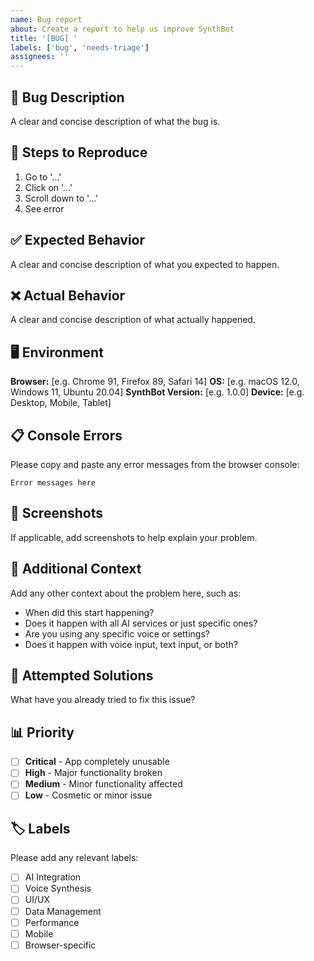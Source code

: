```yaml
---
name: Bug report
about: Create a report to help us improve SynthBot
title: '[BUG] '
labels: ['bug', 'needs-triage']
assignees: ''
---
```


## 🐛 Bug Description

A clear and concise description of what the bug is.

## 🔄 Steps to Reproduce

1. Go to '...'
2. Click on '...'
3. Scroll down to '...'
4. See error

## ✅ Expected Behavior

A clear and concise description of what you expected to happen.

## ❌ Actual Behavior

A clear and concise description of what actually happened.

## 🖥️ Environment

**Browser:** [e.g. Chrome 91, Firefox 89, Safari 14]
**OS:** [e.g. macOS 12.0, Windows 11, Ubuntu 20.04]
**SynthBot Version:** [e.g. 1.0.0]
**Device:** [e.g. Desktop, Mobile, Tablet]

## 📋 Console Errors

Please copy and paste any error messages from the browser console:

```
Error messages here
```

## 📸 Screenshots

If applicable, add screenshots to help explain your problem.

## 📝 Additional Context

Add any other context about the problem here, such as:
- When did this start happening?
- Does it happen with all AI services or just specific ones?
- Are you using any specific voice or settings?
- Does it happen with voice input, text input, or both?

## 🔧 Attempted Solutions

What have you already tried to fix this issue?

## 📊 Priority

- [ ] **Critical** - App completely unusable
- [ ] **High** - Major functionality broken
- [ ] **Medium** - Minor functionality affected
- [ ] **Low** - Cosmetic or minor issue

## 🏷️ Labels

Please add any relevant labels:
- [ ] AI Integration
- [ ] Voice Synthesis
- [ ] UI/UX
- [ ] Data Management
- [ ] Performance
- [ ] Mobile
- [ ] Browser-specific 